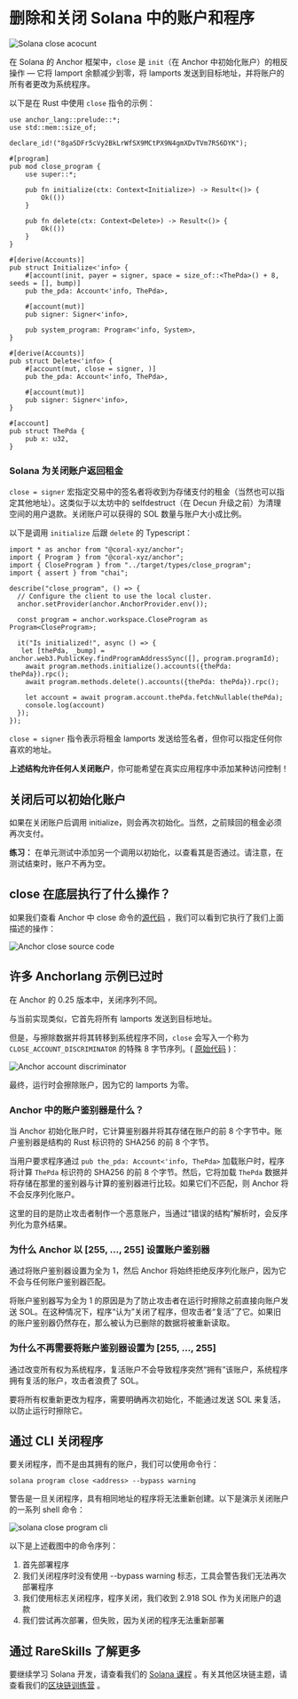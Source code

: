 # 删除和关闭 Solana 中的账户和程序

![Solana close acocunt](https://static.wixstatic.com/media/935a00_74aadefdf66141ac8156b6fb8a78cbfd~mv2.jpg/v1/fill/w_740,h_416,al_c,q_80,usm_0.66_1.00_0.01,enc_auto/935a00_74aadefdf66141ac8156b6fb8a78cbfd~mv2.jpg)

在 Solana 的 Anchor 框架中，`close` 是 `init`（在 Anchor 中初始化账户）的相反操作 — 它将 lamport 余额减少到零，将 lamports 发送到目标地址，并将账户的所有者更改为系统程序。

以下是在 Rust 中使用 `close` 指令的示例：

```
use anchor_lang::prelude::*;
use std::mem::size_of;

declare_id!("8gaSDFr5cVy2BkLrWfSX9MCtPX9N4gmXDvTVm7RS6DYK");

#[program]
pub mod close_program {
    use super::*;

    pub fn initialize(ctx: Context<Initialize>) -> Result<()> {
        Ok(())
    }

    pub fn delete(ctx: Context<Delete>) -> Result<()> {
        Ok(())
    }
}

#[derive(Accounts)]
pub struct Initialize<'info> {
    #[account(init, payer = signer, space = size_of::<ThePda>() + 8, seeds = [], bump)]
    pub the_pda: Account<'info, ThePda>,

    #[account(mut)]
    pub signer: Signer<'info>,

    pub system_program: Program<'info, System>,
}

#[derive(Accounts)]
pub struct Delete<'info> {
    #[account(mut, close = signer, )]
    pub the_pda: Account<'info, ThePda>,

    #[account(mut)]
    pub signer: Signer<'info>,
}

#[account]
pub struct ThePda {
    pub x: u32,
}
```

### Solana 为关闭账户返回租金

`close = signer` 宏指定交易中的签名者将收到为存储支付的租金（当然也可以指定其他地址）。这类似于以太坊中的 selfdestruct（在 Decun 升级之前）为清理空间的用户退款。关闭账户可以获得的 SOL 数量与账户大小成比例。

以下是调用 `initialize` 后跟 `delete` 的 Typescript：

```
import * as anchor from "@coral-xyz/anchor";
import { Program } from "@coral-xyz/anchor";
import { CloseProgram } from "../target/types/close_program";
import { assert } from "chai";

describe("close_program", () => {
  // Configure the client to use the local cluster.
  anchor.setProvider(anchor.AnchorProvider.env());

  const program = anchor.workspace.CloseProgram as Program<CloseProgram>;

  it("Is initialized!", async () => {
   let [thePda, _bump] = anchor.web3.PublicKey.findProgramAddressSync([], program.programId);
    await program.methods.initialize().accounts({thePda: thePda}).rpc();
    await program.methods.delete().accounts({thePda: thePda}).rpc();

    let account = await program.account.thePda.fetchNullable(thePda);
    console.log(account)
  });
});
```

`close = signer` 指令表示将租金 lamports 发送给签名者，但你可以指定任何你喜欢的地址。

**上述结构允许任何人关闭账户**，你可能希望在真实应用程序中添加某种访问控制！

## 关闭后可以初始化账户

如果在关闭账户后调用 initialize，则会再次初始化。当然，之前赎回的租金必须再次支付。

**练习：** 在单元测试中添加另一个调用以初始化，以查看其是否通过。请注意，在测试结束时，账户不再为空。

## close 在底层执行了什么操作？

如果我们查看 Anchor 中 close 命令的[源代码](https://github.com/coral-xyz/anchor/blob/v0.29.0/lang/src/common.rs) ，我们可以看到它执行了我们上面描述的操作：

![Anchor close source code](https://static.wixstatic.com/media/935a00_dfd66357bad44b758fce6240bebae673~mv2.png/v1/fill/w_740,h_354,al_c,q_85,usm_0.66_1.00_0.01,enc_auto/935a00_dfd66357bad44b758fce6240bebae673~mv2.png)

## 许多 Anchorlang 示例已过时

在 Anchor 的 0.25 版本中，关闭序列不同。

与当前实现类似，它首先将所有 lamports 发送到目标地址。

但是，与擦除数据并将其转移到系统程序不同，`close` 会写入一个称为 `CLOSE_ACCOUNT_DISCRIMINATOR` 的特殊 8 字节序列。( [原始代码](https://github.com/coral-xyz/anchor/blob/v0.25.0/lang/src/lib.rs#L273) )：

![Anchor account discriminator](https://static.wixstatic.com/media/935a00_24b182dead824479901e064b4ae16dda~mv2.png/v1/fill/w_740,h_42,al_c,q_85,usm_0.66_1.00_0.01,enc_auto/935a00_24b182dead824479901e064b4ae16dda~mv2.png)

最终，运行时会擦除账户，因为它的 lamports 为零。

### Anchor 中的账户鉴别器是什么？

当 Anchor 初始化账户时，它计算鉴别器并将其存储在账户的前 8 个字节中。账户鉴别器是结构的 Rust 标识符的 SHA256 的前 8 个字节。

当用户要求程序通过 `pub the_pda: Account<'info, ThePda>` 加载账户时，程序将计算 `ThePda` 标识符的 SHA256 的前 8 个字节。然后，它将加载 `ThePda` 数据并将存储在那里的鉴别器与计算的鉴别器进行比较。如果它们不匹配，则 Anchor 将不会反序列化账户。

这里的目的是防止攻击者制作一个恶意账户，当通过“错误的结构”解析时，会反序列化为意外结果。

### 为什么 Anchor 以 [255, …, 255] 设置账户鉴别器

通过将账户鉴别器设置为全为 1，然后 Anchor 将始终拒绝反序列化账户，因为它不会与任何账户鉴别器匹配。

将账户鉴别器写为全为 1 的原因是为了防止攻击者在运行时擦除之前直接向账户发送 SOL。在这种情况下，程序“认为”关闭了程序，但攻击者“复活”了它。如果旧的账户鉴别器仍然存在，那么被认为已删除的数据将被重新读取。

### 为什么不再需要将账户鉴别器设置为 [255, …, 255]

通过改变所有权为系统程序，复活账户不会导致程序突然“拥有”该账户，系统程序拥有复活的账户，攻击者浪费了 SOL。

要将所有权重新更改为程序，需要明确再次初始化，不能通过发送 SOL 来复活，以防止运行时擦除它。

## 通过 CLI 关闭程序

要关闭程序，而不是由其拥有的账户，我们可以使用命令行：

```
solana program close <address> --bypass warning
```

警告是一旦关闭程序，具有相同地址的程序将无法重新创建。以下是演示关闭账户的一系列 shell 命令：

![solana close program cli](https://static.wixstatic.com/media/935a00_6656a12dd8ab418eb568038dc955fbeb~mv2.png/v1/fill/w_740,h_235,al_c,q_85,usm_0.66_1.00_0.01,enc_auto/935a00_6656a12dd8ab418eb568038dc955fbeb~mv2.png)

以下是上述截图中的命令序列：

1. 首先部署程序
2. 我们关闭程序时没有使用 --bypass warning 标志，工具会警告我们无法再次部署程序
3. 我们使用标志关闭程序，程序关闭，我们收到 2.918 SOL 作为关闭账户的退款
4. 我们尝试再次部署，但失败，因为关闭的程序无法重新部署

## 通过 RareSkills 了解更多

要继续学习 Solana 开发，请查看我们的 [Solana 课程](https://www.rareskills.io/solana-tutorial) 。有关其他区块链主题，请查看我们的[区块链训练营](https://www.rareskills.io/web3-blockchain-bootcamps) 。